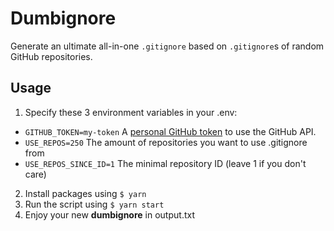 # Dumbignore
Generate an ultimate all-in-one `.gitignore` based on `.gitignore`s of random GitHub repositories.

## Usage
1. Specify these 3 environment variables in your .env:
  - `GITHUB_TOKEN=my-token` A [personal GitHub token](https://github.com/settings/tokens) to use the GitHub API.
  - `USE_REPOS=250` The amount of repositories you want to use .gitignore from
  - `USE_REPOS_SINCE_ID=1` The minimal repository ID (leave 1 if you don't care)
2. Install packages using `$ yarn`
3. Run the script using `$ yarn start`
4. Enjoy your new **dumbignore** in output.txt
